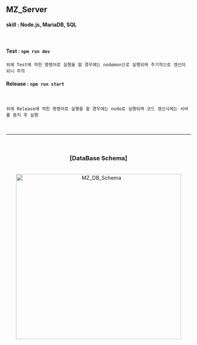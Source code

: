 ## MZ_Server

#### skill : Node.js, MariaDB, SQL
<br/>

#### Test : `npm run dev`

    위에 Test에 적힌 명령어로 실행을 할 경우에는 nodemon으로 실행되며 주기적으로 갱신이 되니 주의


#### Release :  `npm run start`
<br/>

    위에 Release에 적힌 명령어로 실행을 할 경우에는 node로 실행되며 코드 갱신시에는 서버를 중지 후 실행

<br/>

------

<br/>

<center><h3>[DataBase Schema]</h3>
<br/>
<img src="https://velog.velcdn.com/images/swerty14/post/135aeca9-51fe-441c-bb97-6a1fd7385632/image.png" alt="MZ_DB_Schema" style="width:450px;"/>
</center>